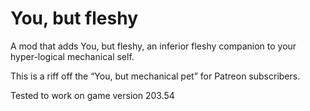 # You, but fleshy
A mod that adds You, but fleshy, an inferior fleshy companion to your hyper-logical mechanical self.

This is a riff off the “You, but mechanical pet” for Patreon subscribers.

Tested to work on game version 203.54

<!-- [Workshop Page](https://steamcommunity.com/sharedfiles/filedetails/?id=MODID) -->

